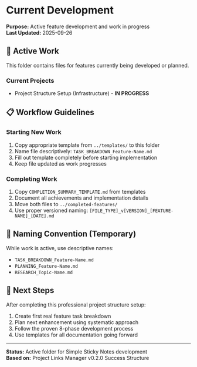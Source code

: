 # Current Development

**Purpose:** Active feature development and work in progress  
**Last Updated:** 2025-09-26

## 🔨 **Active Work**

This folder contains files for features currently being developed or planned.

### **Current Projects**
- Project Structure Setup (Infrastructure) - **IN PROGRESS**

## 📋 **Workflow Guidelines**

### **Starting New Work**
1. Copy appropriate template from `../templates/` to this folder
2. Name file descriptively: `TASK_BREAKDOWN_Feature-Name.md`
3. Fill out template completely before starting implementation
4. Keep file updated as work progresses

### **Completing Work**
1. Copy `COMPLETION_SUMMARY_TEMPLATE.md` from templates
2. Document all achievements and implementation details
3. Move both files to `../completed-features/` 
4. Use proper versioned naming: `[FILE_TYPE]_v[VERSION]_[FEATURE-NAME]_[DATE].md`

## 📝 **Naming Convention (Temporary)**

While work is active, use descriptive names:
- `TASK_BREAKDOWN_Feature-Name.md`
- `PLANNING_Feature-Name.md`
- `RESEARCH_Topic-Name.md`

## 🎯 **Next Steps**

After completing this professional project structure setup:
1. Create first real feature task breakdown
2. Plan next enhancement using systematic approach
3. Follow the proven 8-phase development process
4. Use templates for all documentation going forward

---

**Status:** Active folder for Simple Sticky Notes development  
**Based on:** Project Links Manager v0.2.0 Success Structure